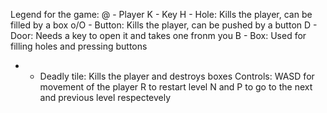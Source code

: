 Legend for the game:
@ - Player
K - Key
H - Hole: Kills the player, can be filled by a box
o/O - Button: Kills the player, can be pushed by a button
D - Door: Needs a key to open it and takes one fronm you
B - Box: Used for filling holes and pressing buttons
* - Deadly tile: Kills the player and destroys boxes
Controls:
WASD for movement of the player
R to restart level
N and P to go to the next and previous level respectevely
